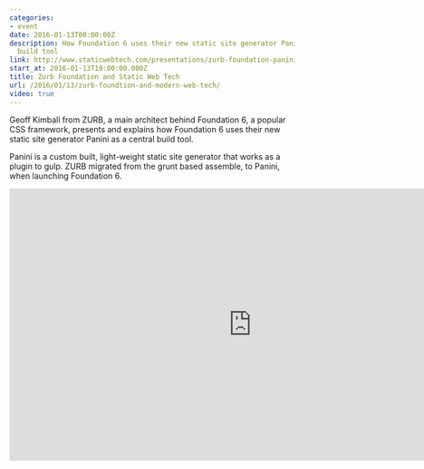 ```yaml
---
categories:
- event
date: 2016-01-13T00:00:00Z
description: How Foundation 6 uses their new static site generator Panini as a central
  build tool
link: http://www.staticwebtech.com/presentations/zurb-foundation-panini/
start_at: 2016-01-13T19:00:00.000Z
title: Zurb Foundation and Static Web Tech
url: /2016/01/13/zurb-foundtion-and-modern-web-tech/
video: true
---
```


Geoff Kimball from ZURB, a main architect behind Foundation 6, a popular CSS framework, presents and explains how Foundation 6 uses their new static site generator Panini as a central build tool.

Panini is a custom built, light-weight static site generator that works as a plugin to gulp. ZURB migrated from the grunt based assemble, to Panini, when launching Foundation 6.

<div class="embed-container">
  <iframe width="853" height="480" src="https://www.youtube-nocookie.com/embed/MPOMZ8Qs_HA?rel=0&amp;showinfo=0" frameborder="0" allowfullscreen></iframe>
</div>



